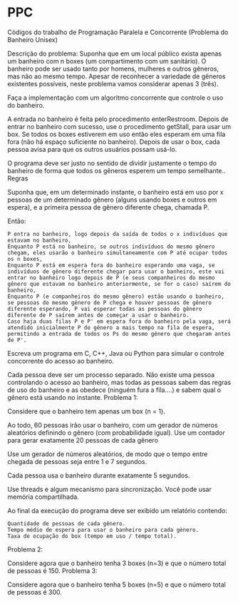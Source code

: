 # PPC

Códigos do trabalho de Programação Paralela e Concorrente (Problema do Banheiro Unisex)

Descrição do problema:
Suponha que em um local público exista apenas um banheiro com n boxes (um compartimento com um sanitário). O banheiro pode ser usado tanto por homens, mulheres e outros gêneros, mas não ao mesmo tempo. Apesar de reconhecer a variedade de gêneros existentes possíveis, neste problema vamos considerar apenas 3 (três).

Faça a implementação com um algoritmo concorrente que controle o uso do banheiro.

A entrada no banheiro é feita pelo procedimento enterRestroom. Depois de entrar no banheiro com sucesso, use o procedimento getStall, para usar um box. Se todos os boxes estiverem em uso então eles esperam em uma fila fora (não há espaço suficiente no banheiro). Depois de usar o box, cada pessoa avisa para que os outros usuários possam usá-lo.

O programa deve ser justo no sentido de dividir justamente o tempo do banheiro de forma que todos os gêneros esperem um tempo semelhante.. 
Regras

Suponha que, em um determinado instante, o banheiro está em uso por x pessoas de um determinado gênero (alguns usando boxes e outros em espera), e a primeira pessoa de gênero diferente chega, chamada P.

Então:

    P entra no banheiro, logo depois da saída de todos o x indivíduos que estavam no banheiro,
    Enquanto P está no banheiro, se outros indivíduos do mesmo gênero chegam, eles usarão o banheiro simultaneamente com P até ocupar todos os n boxes,
    Enquanto P está em espera fora do banheiro esperando uma vaga, se indivíduos de gênero diferente chegar para usar o banheiro, este vai entrar no banheiro logo depois de P (e seus companheiros do mesmo gênero que estavam no banheiro anteriormente, se for o caso) saírem do banheiro,
    Enquanto P (e companheiros do mesmo gênero) estão usando o banheiro, se pessoas do mesmo gênero de P chega e houver pessoas de gênero diferente esperando, P vai esperar todas as pessoas do gênero diferente de P saírem antes de começar a usar o banheiro.
    Caso haja duas filas P e P' em espera fora do banheiro pela vaga, será atendido inicialmente P do gênero a mais tempo na fila de espera, permitindo a entrada de todos os Ps do mesmo gênero que chegaram antes de P'.  

Escreva um programa em C, C++, Java ou Python para simular o controle concorrente do acesso ao banheiro.

Cada pessoa deve ser um processo separado. Não existe uma pessoa controlando o acesso ao banheiro, mas todas as pessoas sabem das regras de uso do banheiro e as obedece (ninguém fura a fila....) e  sabem qual o gênero está usando no instante.
Problema 1:

Considere que o banheiro tem apenas um box (n = 1).

Ao todo, 60 pessoas irão usar o banheiro, com um gerador de números aleatórios definindo o gênero (com probabilidade igual). Use um contador para gerar exatamente 20 pessoas de cada gênero

Use um gerador de números aleatórios, de modo que o tempo entre chegada de pessoas seja entre 1 e 7 segundos.

Cada pessoa usa o banheiro durante exatamente 5 segundos.

Use threads e algum mecanismo para sincronização. Você pode usar memória compartilhada.

Ao final da execução do programa deve ser exibido um relatório contendo:

    Quantidade de pessoas de cada gênero.
    Tempo médio de espera para usar o banheiro para cada gènero.
    Taxa de ocupação do box (tempo em uso / tempo total).

Problema 2:

Considere agora que o banheiro tenha 3 boxes (n=3) e que o número total de pessoas é 150.
Problema 3:

Considere agora que o banheiro tenha 5 boxes (n=5) e que o número total de pessoas é 300.